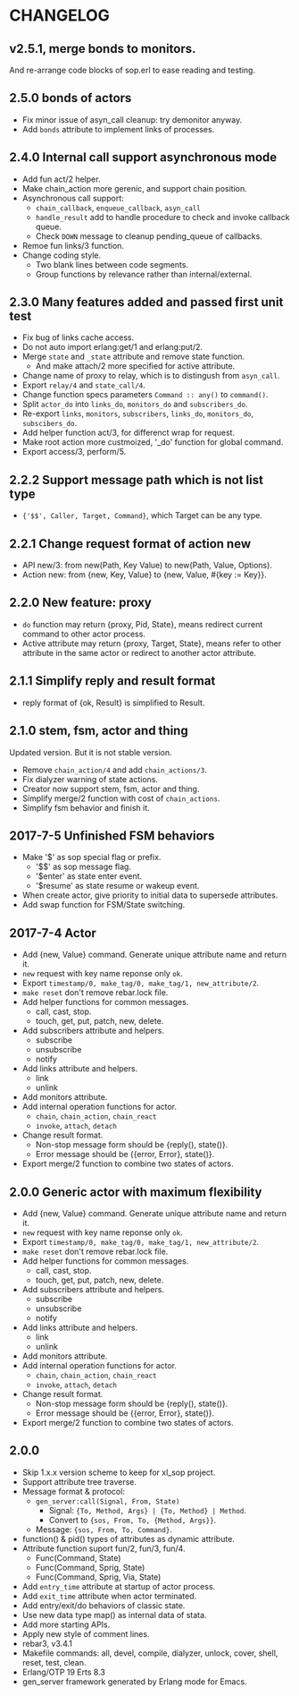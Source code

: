 CHANGELOG
=========

v2.5.1, merge bonds to monitors.
--------------------------------

And re-arrange code blocks of sop.erl to ease reading and testing.

2.5.0 bonds of actors
---------------------

- Fix minor issue of asyn_call cleanup: try demonitor anyway.
- Add `bonds` attribute to implement links of processes.

2.4.0 Internal call support asynchronous mode
---------------------------------------------

- Add fun act/2 helper.
- Make chain_action more gerenic, and support chain position.
- Asynchronous call support:
  - `chain_callback`, `enqueue_callback`, `asyn_call`
  - `handle_result` add to handle procedure to check and invoke callback queue.
  - Check `DOWN` message to cleanup pending_queue of callbacks.
- Remoe fun links/3 function.
- Change coding style.
  - Two blank lines between code segments.
  - Group functions by relevance rather than internal/external.

2.3.0 Many features added and passed first unit test
----------------------------------------------------

- Fix bug of links cache access.
- Do not auto import erlang:get/1 and erlang:put/2.
- Merge `state` and `_state` attribute and remove state function.
  - And make attach/2 more specified for active attribute.
- Change name of proxy to relay, which is to distingush from `asyn_call`.
- Export `relay/4` and `state_call/4`.
- Change function specs parameters `Command :: any()` to `command()`.
- Split `actor_do` into `links_do`, `monitors_do` and `subscribers_do`.
- Re-export `links`, `monitors`, `subscribers`, `links_do`, `monitors_do`,
  `subscibers_do`.
- Add helper function act/3, for differenct wrap for request.
- Make root action more custmoized, '_do' function for global command.
- Export access/3, perform/5.

2.2.2 Support message path which is not list type
------------------------------------------------

- `{'$$', Caller, Target, Command}`, which Target can be any type.

2.2.1 Change request format of action new
-----------------------------------------

- API new/3: from new(Path, Key Value) to new(Path, Value, Options).
- Action new: from {new, Key, Value} to {new, Value, #{key := Key}}.

2.2.0 New feature: proxy
------------------------

- `do` function may return {proxy, Pid, State}, means redirect current command
  to other actor process.
- Active attribute may return {proxy, Target, State}, means refer to other
  attribute in the same actor or redirect to another actor attribute.

2.1.1 Simplify reply and result format
--------------------------------------

- reply format of {ok, Result} is simplified to Result.

2.1.0 stem, fsm, actor and thing
--------------------------------

Updated version. But it is not stable version.

- Remove `chain_action/4` and add `chain_actions/3`.
- Fix dialyzer warning of state actions.
- Creator now support stem, fsm, actor and thing.
- Simplify merge/2 function with cost of `chain_actions`.
- Simplify fsm behavior and finish it.

2017-7-5 Unfinished FSM behaviors
---------------------------------

- Make '$' as sop special flag or prefix.
  - '$$' as sop message flag.
  - '$enter' as state enter event.
  - '$resume' as state resume or wakeup event.
- When create actor, give priority to initial data to supersede attributes.
- Add swap function for FSM/State switching.


2017-7-4 Actor
--------------

- Add {new, Value} command. Generate unique attribute name and return it.
- `new` request with key name reponse only `ok`.
- Export `timestamp/0, make_tag/0, make_tag/1, new_attribute/2`.
- `make reset` don't remove rebar.lock file.
- Add helper functions for common messages.
  - call, cast, stop.
  - touch, get, put, patch, new, delete.
- Add subscribers attribute and helpers.
  - subscribe
  - unsubscribe
  - notify
- Add links attribute and helpers.
  - link
  - unlink
- Add monitors attribute.
- Add internal operation functions for actor.
  - `chain`, `chain_action`, `chain_react`
  - `invoke`, `attach`, `detach`
- Change result format.
  - Non-stop message form should be {reply(), state()}.
  - Error message should be {{error, Error}, state()}.
- Export merge/2 function to combine two states of actors.


2.0.0 Generic actor with maximum flexibility
--------------------------------------------

- Add {new, Value} command. Generate unique attribute name and return it.
- `new` request with key name reponse only `ok`.
- Export `timestamp/0, make_tag/0, make_tag/1, new_attribute/2`.
- `make reset` don't remove rebar.lock file.
- Add helper functions for common messages.
  - call, cast, stop.
  - touch, get, put, patch, new, delete.
- Add subscribers attribute and helpers.
  - subscribe
  - unsubscribe
  - notify
- Add links attribute and helpers.
  - link
  - unlink
- Add monitors attribute.
- Add internal operation functions for actor.
  - `chain`, `chain_action`, `chain_react`
  - `invoke`, `attach`, `detach`
- Change result format.
  - Non-stop message form should be {reply(), state()}.
  - Error message should be {{error, Error}, state()}.
- Export merge/2 function to combine two states of actors.


2.0.0
-----

- Skip 1.x.x version scheme to keep for xl_sop project.
- Support attribute tree traverse.
- Message format & protocol:
  - `gen_server:call(Signal, From, State)`
    - Signal: `{To, Method, Args} | {To, Method} | Method`.
    - Convert to `{sos, From, To, {Method, Args}}`.
  - Message: `{sos, From, To, Command}`.
- function() & pid() types of attributes as dynamic attribute.
- Attribute function suport fun/2, fun/3, fun/4.
  - Func(Command, State)
  - Func(Command, Sprig, State)
  - Func(Command, Sprig, Via, State)
- Add `entry_time` attribute at startup of actor process.
- Add `exit_time` attribute when actor terminated.
- Add entry/exit/do behaviors of classic state.
- Use new data type map() as internal data of stata.
- Add more starting APIs.
- Apply new style of comment lines.
- rebar3, v3.4.1
- Makefile commands: all, devel, compile, dialyzer, unlock, cover, shell, reset,
  test, clean.
- Erlang/OTP 19 Erts 8.3
- gen_server framework generated by Erlang mode for Emacs.
